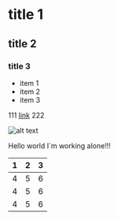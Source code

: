 # title 1

## title 2

### title 3

* item 1
* item 2
* item 3

111 [link](http://google.com) 222

![alt text](https://lp-cms-production.imgix.net/2019-06/3cb45f6e59190e8213ce0a35394d0e11-nice.jpg?auto=compress&fit=crop&fm=auto&sharp=10&vib=20&w=1200&h=800)


Hello world I`m working alone!!!

|1|2|3|
|-|-|-|
|4|5|6|
|4|5|6|
|4|5|6|

